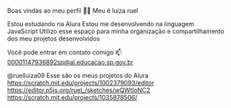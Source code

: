 Boas vindas ao meu perfil 💙💙
Meu é luiza ruel

Estou estudando na Alura
Estou me desenvolvendo na linguagem JavaScript
Utilizo esse espaço para minha organização e compartilhamento dos meu projetos desenvolvidos

Você pode entrar em contato comigo 📫
00001147936892sp@al.educacao.sp.gov.br

@ruelluiza09
Esse são os meus projetos do Alura
https://scratch.mit.edu/projects/1002379093/editor
https://editor.p5js.org/ruel_/sketches/wQWtIoNC2
https://scratch.mit.edu/projects/1035878506/
